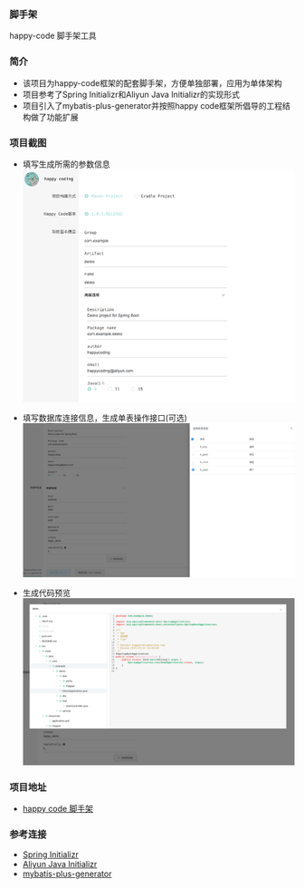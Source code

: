 ### 脚手架
happy-code 脚手架工具
### 简介
- 该项目为happy-code框架的配套脚手架，方便单独部署，应用为单体架构
- 项目参考了Spring Initializr和Aliyun Java Initializr的实现形式
- 项目引入了mybatis-plus-generator并按照happy code框架所倡导的工程结构做了功能扩展

### 项目截图

- 填写生成所需的参数信息<br/>
![](../_media/start-01.png)

- 填写数据库连接信息，生成单表操作接口(可选)
![](../_media/start-03.png)

- 生成代码预览
![](../_media/start-02.png)

### 项目地址
- [happy code 脚手架](http://www.happycoding.cool/bootstrap/)


### 参考连接
- [Spring Initializr](https://start.spring.io/)
- [Aliyun Java Initializr](https://start.aliyun.com/bootstrap.html)
- [mybatis-plus-generator](https://baomidou.com/guide/generator.html)